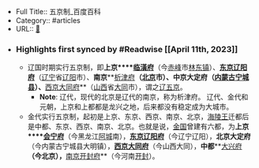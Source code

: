 - Full Title:: 五京制_百度百科
- Category:: #articles
- URL:: [🔗](https://baike.baidu.com/item/%E4%BA%94%E4%BA%AC%E5%88%B6/9637472)
- ### Highlights first synced by #Readwise [[April 11th, 2023]]
    - 辽国时期实行五京制，即**上京****[临潢府](/item/%E4%B8%B4%E6%BD%A2%E5%BA%9C?fromModule=lemma_inlink)**（今[赤峰](/item/%E8%B5%A4%E5%B3%B0/175743?fromModule=lemma_inlink)市[林东镇](/item/%E6%9E%97%E4%B8%9C%E9%95%87/5232045?fromModule=lemma_inlink)）、**[东京辽阳府](/item/%E4%B8%9C%E4%BA%AC%E8%BE%BD%E9%98%B3%E5%BA%9C?fromModule=lemma_inlink)**（[辽宁](/item/%E8%BE%BD%E5%AE%81/121838?fromModule=lemma_inlink)省[辽阳](/item/%E8%BE%BD%E9%98%B3/168444?fromModule=lemma_inlink)市）、**南京****[析津府](/item/%E6%9E%90%E6%B4%A5%E5%BA%9C?fromModule=lemma_inlink)**（[北京](/item/%E5%8C%97%E4%BA%AC/128981?fromModule=lemma_inlink)市）、**中京大定府**（[内蒙古](/item/%E5%86%85%E8%92%99%E5%8F%A4/173741?fromModule=lemma_inlink)[宁城县](/item/%E5%AE%81%E5%9F%8E%E5%8E%BF/7611548?fromModule=lemma_inlink)）、**[西京大同府](/item/%E8%A5%BF%E4%BA%AC%E5%A4%A7%E5%90%8C%E5%BA%9C?fromModule=lemma_inlink)**（[山西](/item/%E5%B1%B1%E8%A5%BF/188460?fromModule=lemma_inlink)省[大同](/item/%E5%A4%A7%E5%90%8C/9011?fromModule=lemma_inlink)市），谓之[辽五京](/item/%E8%BE%BD%E4%BA%94%E4%BA%AC?fromModule=lemma_inlink)。
        - **Note**: 辽代，现代的北京是辽代的南京，称为析津府。
辽代、金代和元朝，上京和上都都是龙兴之地，后来都没有稳定成为大城市。
    - 金代实行五京制，起初是上京、东京、西京、南京、北京，[海陵王](/item/%E6%B5%B7%E9%99%B5%E7%8E%8B/7486041?fromModule=lemma_inlink)迁都后是中都、东京、西京、南京、北京。也就是说，[金国](/item/%E9%87%91%E5%9B%BD/1548341?fromModule=lemma_inlink)曾建有六都，为**上京****[会宁府](/item/%E4%BC%9A%E5%AE%81%E5%BA%9C?fromModule=lemma_inlink)**（今黑龙江[阿城](/item/%E9%98%BF%E5%9F%8E/5114?fromModule=lemma_inlink)南），**[东京辽阳府](/item/%E4%B8%9C%E4%BA%AC%E8%BE%BD%E9%98%B3%E5%BA%9C?fromModule=lemma_inlink)**（今辽宁辽阳），**北京大定府**（今内蒙古宁城县大明镇），**[西京大同府](/item/%E8%A5%BF%E4%BA%AC%E5%A4%A7%E5%90%8C%E5%BA%9C?fromModule=lemma_inlink)**（今山西大同），**中都****[大兴府](/item/%E5%A4%A7%E5%85%B4%E5%BA%9C?fromModule=lemma_inlink)**（今北京），**[南京开封府](/item/%E5%8D%97%E4%BA%AC%E5%BC%80%E5%B0%81%E5%BA%9C?fromModule=lemma_inlink)**（今河南[开封](/item/%E5%BC%80%E5%B0%81/122642?fromModule=lemma_inlink)）。
